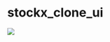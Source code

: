 # stockx_clone_ui

<img src="https://firebasestorage.googleapis.com/v0/b/deep-link-5671f.appspot.com/o/Screen%20Shot%202022-03-16%20at%203.41.26%20PM.png?alt=media&token=423ab6e8-7561-42c3-becb-a45e1631eef7" >
